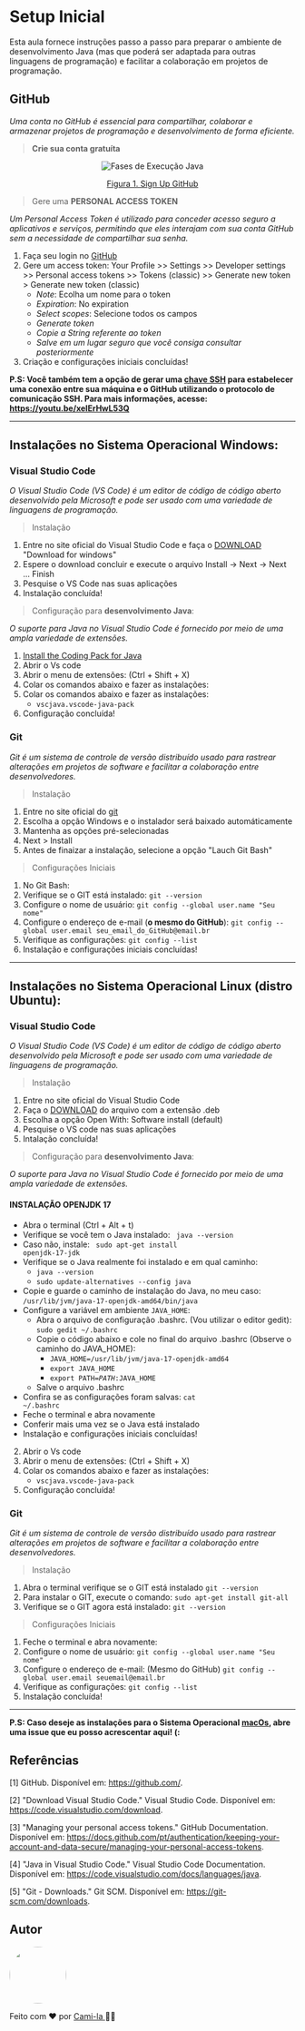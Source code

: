 # Setup Inicial

Esta aula fornece instruções passo a passo para preparar o ambiente de desenvolvimento Java (mas que poderá ser adaptada para outras linguagens de programação) e facilitar a colaboração em projetos de programação.

## GitHub

*Uma conta no GitHub é essencial para compartilhar, colaborar e armazenar projetos de programação e desenvolvimento de forma eficiente.*

> **Crie sua conta gratuíta**

<p align="center"> <img src="https://devporai.com.br/wp-content/uploads/2023/02/1.png" alt="Fases de Execução Java"/></p>
<p align="center">
<p align="center"> <a href="https://github.com/">Figura 1. Sign Up GitHub</a></p>

> Gere uma **PERSONAL ACCESS TOKEN**

*Um Personal Access Token é utilizado para conceder acesso seguro a aplicativos e serviços, permitindo que eles interajam com sua conta GitHub sem a necessidade de compartilhar sua senha.*

1. Faça seu login no [GitHub](https://github.com/)
2. Gere um access token: Your Profile >> Settings >> Developer settings >> Personal access tokens >> Tokens (classic) >> Generate new token > Generate new token (classic)
    - *Note*: Ecolha um nome para o token
    - *Expiration*: No expiration
    - *Select scopes*: Selecione todos os campos
    - *Generate token*
    - *Copie a String referente ao token*
    - *Salve em um lugar seguro que você consiga consultar posteriormente*
3. Criação e configurações iniciais concluídas!

**P.S: Você também tem a opção de gerar uma [chave SSH](https://github.com/settings/keys) para estabelecer uma conexão entre sua máquina e o GitHub utilizando o protocolo de comunicação SSH. Para mais informações, acesse: https://youtu.be/xeIErHwL53Q**

---

## Instalações no Sistema Operacional Windows:

### Visual Studio Code

*O Visual Studio Code (VS Code) é um editor de código de código aberto desenvolvido pela Microsoft e pode ser usado com uma variedade de linguagens de programação.​*

> Instalação 

1. Entre no site oficial do Visual Studio Code e faça o [DOWNLOAD](https://code.visualstudio.com/download) "Download for windows"
2. Espere o download concluir e execute o arquivo Install -> Next -> Next ... Finish
3. Pesquise o VS Code nas suas aplicações
4. Instalação concluída!

> Configuração para **desenvolvimento Java**:

*O suporte para Java no Visual Studio Code é fornecido por meio de uma ampla variedade de extensões.​*

1. [Install the Coding Pack for Java](https://aka.ms/vscode-java-installer-win)
2. Abrir o Vs code
3. Abrir o menu de extensões: (Ctrl + Shift + X)
4. Colar os comandos abaixo e fazer as instalações:
5. Colar os comandos abaixo e fazer as instalações:
    - `vscjava.vscode-java-pack`
6. Configuração concluída!

### Git

*Git é um sistema de controle de versão distribuído usado para rastrear alterações em projetos de software e facilitar a colaboração entre desenvolvedores.*

> Instalação

1. Entre no site oficial do [git](https://git-scm.com/download/win)
2. Escolha a opção Windows e o instalador será baixado automáticamente
3. Mantenha as opções pré-selecionadas
4. Next > Install
5. Antes de finaizar a instalação, selecione a opção "Lauch Git Bash"

> Configurações Iniciais

1. No Git Bash:
2. Verifique se o GIT está instalado: `git --version`
3.  Configure o nome de usuário: `git config --global user.name "Seu nome"`
4. Configure o endereço de e-mail (**o mesmo do GitHub**): `git config --global user.email seu_email_do_GitHub@email.br`
5. Verifique as configurações: `git config --list`
6.  Instalação e configurações iniciais concluídas!

---

## Instalações no Sistema Operacional Linux (distro Ubuntu):

### Visual Studio Code

*O Visual Studio Code (VS Code) é um editor de código de código aberto desenvolvido pela Microsoft e pode ser usado com uma variedade de linguagens de programação.​*

> Instalação 

1. Entre no site oficial do Visual Studio Code
2. Faça o [DOWNLOAD](https://code.visualstudio.com/) do arquivo com a extensão .deb
3. Escolha a opção Open With: Software install (default)
4. Pesquise o VS code nas suas aplicações
5. Intalação concluída!

> Configuração para **desenvolvimento Java**:

*O suporte para Java no Visual Studio Code é fornecido por meio de uma ampla variedade de extensões.​*

<h4> INSTALAÇÃO OPENJDK 17</h4>

- Abra o terminal (Ctrl + Alt + t)
- Verifique se você tem o Java instalado: <code> java --version </code>
- Caso não, instale: <code> sudo apt-get install openjdk-17-jdk</code>
- Verifique se o Java realmente foi instalado e em qual caminho:
  - <code>java --version</code>
  - <code>sudo update-alternatives --config java</code>
- Copie e guarde o caminho de instalação do Java, no meu caso: <code>/usr/lib/jvm/java-17-openjdk-amd64/bin/java</code>
- Configure a variável em ambiente <code>JAVA_HOME</code>:
    - Abra o arquivo de configuração .bashrc. (Vou utilizar o editor gedit): <code>sudo gedit ~/.bashrc</code>
    - Copie o código abaixo e cole no final do arquivo .bashrc (Observe o caminho do JAVA_HOME):<br>
      - <code>JAVA_HOME=/usr/lib/jvm/java-17-openjdk-amd64</code><br>
      - <code>export JAVA_HOME</code><br>
      - <code>export PATH=$PATH:$JAVA_HOME</code>
    - Salve o arquivo .bashrc
- Confira se as configurações foram salvas: <code>cat ~/.bashrc</code>
- Feche o terminal e abra novamente</li>
- Conferir mais uma vez se o Java está instalado
- Instalação e configurações iniciais concluídas!

2. Abrir o Vs code
3. Abrir o menu de extensões: (Ctrl + Shift + X)
4. Colar os comandos abaixo e fazer as instalações:
    - `vscjava.vscode-java-pack`
5. Configuração concluída!

### Git

*Git é um sistema de controle de versão distribuído usado para rastrear alterações em projetos de software e facilitar a colaboração entre desenvolvedores.*

> Instalação

1. Abra o terminal verifique se o GIT está instalado `git --version`
2. Para instalar o GIT, execute o comando: `sudo apt-get install git-all`
3. Verifique se o GIT agora está instalado: `git --version`
   
> Configurações Iniciais

1. Feche o terminal e abra novamente: 
2. Configure o nome de usuário: `git config --global user.name "Seu nome"`
3. Configure o endereço de e-mail: (Mesmo do GitHub) `git config --global user.email seuemail@email.br`
4.  Verifique as configurações: `git config --list`
5. Instalação concluída!

---
**P.S: Caso deseje as instalações para o Sistema Operacional [macOs](https://gist.github.com/cami-la/b17cc7a232d8461a5f8b0df42cb9f516), abre uma issue que eu posso acrescentar aqui! (:**


## Referências

[1] GitHub. Disponível em: https://github.com/.

[2] "Download Visual Studio Code." Visual Studio Code. Disponível em: https://code.visualstudio.com/download.

[3] "Managing your personal access tokens." GitHub Documentation. Disponível em: https://docs.github.com/pt/authentication/keeping-your-account-and-data-secure/managing-your-personal-access-tokens.

[4] "Java in Visual Studio Code." Visual Studio Code Documentation. Disponível em: https://code.visualstudio.com/docs/languages/java.

[5] "Git - Downloads." Git SCM. Disponível em: https://git-scm.com/downloads.

## Autor

<a href="https://www.linkedin.com/in/cami-la/">
 <img style="border-radius: 50%;" src="https://avatars.githubusercontent.com/u/64323124?v=4" width="100px;" alt=""/></a>
<br>

Feito com ❤️ por <a href="https://www.instagram.com/camimi_la/" title="Instagram">Cami-la </a> 👋🏽 
